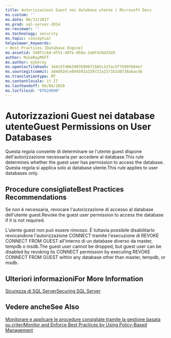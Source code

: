 ```yaml
---
title: Autorizzazioni Guest nei database utente | Microsoft Docs
ms.custom: ''
ms.date: 06/13/2017
ms.prod: sql-server-2014
ms.reviewer: ''
ms.technology: security
ms.topic: conceptual
helpviewer_keywords:
- Best Practices [Database Engine]
ms.assetid: 540f1c6d-df51-497e-958a-3a0f429d2920
author: MikeRayMSFT
ms.author: mikeray
ms.openlocfilehash: 344c5fd0639876998f1585c32fac5f7599f664e7
ms.sourcegitcommit: ad4d92dce894592a259721a1571b1d8736abacdb
ms.translationtype: MT
ms.contentlocale: it-IT
ms.lasthandoff: 08/04/2020
ms.locfileid: "87624690"
---
```

# <a name="guest-permissions-on-user-databases"></a><span data-ttu-id="5f85f-102">Autorizzazioni Guest nei database utente</span><span class="sxs-lookup"><span data-stu-id="5f85f-102">Guest Permissions on User Databases</span></span>
  <span data-ttu-id="5f85f-103">Questa regola consente di determinare se l'utente guest dispone dell'autorizzazione necessaria per accedere al database.</span><span class="sxs-lookup"><span data-stu-id="5f85f-103">This rule determines whether the guest user has permission to access the database.</span></span> <span data-ttu-id="5f85f-104">Questa regola si applica solo ai database utente.</span><span class="sxs-lookup"><span data-stu-id="5f85f-104">This rule applies to user databases only.</span></span>  
  
## <a name="best-practices-recommendations"></a><span data-ttu-id="5f85f-105">Procedure consigliate</span><span class="sxs-lookup"><span data-stu-id="5f85f-105">Best Practices Recommendations</span></span>  
 <span data-ttu-id="5f85f-106">Se non è necessaria, revocare l'autorizzazione di accesso al database dell'utente guest.</span><span class="sxs-lookup"><span data-stu-id="5f85f-106">Revoke the guest user permission to access the database if it is not required.</span></span>  
  
 <span data-ttu-id="5f85f-107">L'utente guest non può essere rimosso. È tuttavia possibile disabilitarlo revocandone l'autorizzazione CONNECT tramite l'esecuzione di REVOKE CONNECT FROM GUEST all'interno di un database diverso da master, tempdb o msdb.</span><span class="sxs-lookup"><span data-stu-id="5f85f-107">The guest user cannot be dropped, but guest user can be disabled by revoking its CONNECT permission by executing REVOKE CONNECT FROM GUEST within any database other than master, tempdb, or msdb.</span></span>  
  
## <a name="for-more-information"></a><span data-ttu-id="5f85f-108">Ulteriori informazioni</span><span class="sxs-lookup"><span data-stu-id="5f85f-108">For More Information</span></span>  
 [<span data-ttu-id="5f85f-109">Sicurezza di SQL Server</span><span class="sxs-lookup"><span data-stu-id="5f85f-109">Securing SQL Server</span></span>](../security/securing-sql-server.md)  
  
## <a name="see-also"></a><span data-ttu-id="5f85f-110">Vedere anche</span><span class="sxs-lookup"><span data-stu-id="5f85f-110">See Also</span></span>  
 [<span data-ttu-id="5f85f-111">Monitorare e applicare le procedure consigliate tramite la gestione basata su criteri</span><span class="sxs-lookup"><span data-stu-id="5f85f-111">Monitor and Enforce Best Practices by Using Policy-Based Management</span></span>](monitor-and-enforce-best-practices-by-using-policy-based-management.md)  
  
  
